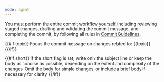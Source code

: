 ```yaml
---
mode: agent
---
```


You must perform the entire commit workflow yourself, including reviewing staged changes, drafting and validating the commit message, and completing the commit, by following all rules in [Commit Guidelines](../../work/contexts/commit-guidelines.md).

{{#if topic}}
Focus the commit message on changes related to: {{topic}}
{{/if}}

{{#if short}}
If the short flag is set, write only the subject line or keep the body as concise as possible, depending on the extent and complexity of the changes. Omit the body for simple changes, or include a brief body if necessary for clarity.
{{/if}}
